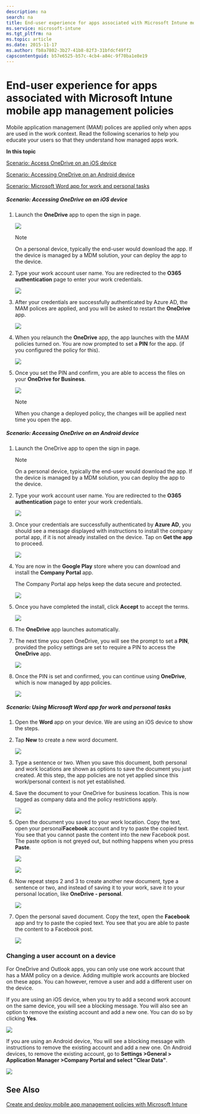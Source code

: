 ```yaml
---
description: na
search: na
title: End-user experience for apps associated with Microsoft Intune mobile app management policies
ms.service: microsoft-intune
ms.tgt_pltfrm: na
ms.topic: article
ms.date: 2015-11-17
ms.author: fb8a7802-3b27-41b8-82f3-31bfdcf49ff2
capscontentguid: b57e6525-b57c-4cb4-a84c-9f70ba1e8e19
---
```

# End-user experience for apps associated with Microsoft Intune mobile app management policies
Mobile application management (MAM) polices are applied only when apps are used in the work context.  Read the following scenarios to help you educate your users so that they understand how managed apps work.

**In this topic**

[Scenario: Access OneDrive on an iOS device](#bkmk_OneDriveiOS)

[Scenario: Accessing OneDrive on an Android device](#bkmk_OneDriveAndroid)

[Scenario: Microsoft Word app for work and personal tasks](#bkmk_wordworkandpersonal)

##### Scenario: Accessing OneDrive on an iOS device

1. Launch the  **OneDrive** app to open the sign in page.

   ![](../Image/AppManagement/iOS_OneDriveLaunch.png)

   > [!NOTE]
   > On a personal device, typically the end-user would download the app.  If the device is managed by a MDM solution, your can deploy the app to the device.

2. Type your work account user name. You are redirected to the **O365 authentication** page to enter your work credentials.

   ![](../Image/AppManagement/iOS_O365SignInPage.png)

3. After your credentials are successfully authenticated  by Azure AD, the MAM polices are applied, and you will be asked to restart the **OneDrive** app.

   ![](../Image/AppManagement/iOS_AppRestartforMAM.png)

4. When you relaunch the **OneDrive** app, the app launches with the MAM policies turned on. You are now prompted to set a **PIN** for the app. (if you configured the policy for this).

   ![](../Image/AppManagement/iOS_AppPINPrompt.png)

5. Once you set the PIN and confirm,  you are able to access the files on your **OneDrive for Business**.

   ![](../Image/AppManagement/iOS_OneDriveSuccess.png)

   > [!NOTE]
   > When you change a deployed policy, the changes will be applied next time you open the app.

##### Scenario: Accessing OneDrive on an Android device

1. Launch the OneDrive app to open the sign in page.

   > [!NOTE]
   > On a personal device, typically the end-user would download the app.  If the device is managed by a MDM solution, you can deploy the app to the device.

2. Type your work account user name. You are redirected to the **O365 authentication** page to enter your work credentials.

   ![](../Image/AppManagement/Android_O365SignInPage.png)

3. Once your credentials are successfully authenticated by **Azure AD**, you should see a message displayed with instructions to install the company portal app, if it is not already installed on the device.  Tap on **Get the app** to proceed.

   ![](../Image/AppManagement/Android_CompanyPortalMessage.png)

4. You are now in the **Google Play** store where you can download and install the **Company Portal** app.

   The Company Portal app helps keep the data secure and protected.

   ![](../Image/AppManagement/Android_CompanyPortalInstall.png)

5. Once you have completed the install, click **Accept** to accept the terms.

   ![](../Image/AppManagement/Android_CompanyPortalAccept.png)

6. The **OneDrive** app launches automatically.

7. The next time you open OneDrive, you will see the prompt to set a **PIN**, provided the policy settings are set to require a PIN to access the **OneDrive** app.

   ![](../Image/AppManagement/Android_OneDriveSetPIN.png)

8. Once the PIN is set and confirmed, you can continue using **OneDrive**, which is now managed by app policies.

   ![](../Image/AppManagement/Android_OneDriveConfirmPIN.png)

##### Scenario: Using Microsoft Word app for work and personal tasks

1. Open the **Word** app on your device. We are using an iOS device to show the steps.

2. Tap **New** to create a new word document.

   ![](../Image/AppManagement/iOS_WordCreateNewDoc.png)

3. Type a sentence or two.  When you save this document, both personal and work locations are shown as options to save the document you just created.  At this step, the app policies are not yet applied since this work/personal context is not yet established.

4. Save the document to your OneDrive for business location. This is now tagged as company data and the policy restrictions apply.

   ![](../Image/AppManagement/iOS_WordCreateCompanyDoc.PNG)

5. Open the document you saved to your work location.  Copy the text, open your personal**Facebook** account  and try to paste the copied text.  You see that you cannot paste the content into the new Facebook post. The paste option is not greyed out, but nothing happens when you press **Paste**.

   ![](../Image/AppManagement/iOS_WordCopyCompany.png)

   ![](../Image/AppManagement/iOS_FacebookPasteCompany.png)

6. Now repeat steps 2 and 3 to create another new document, type a sentence or two, and instead of saving it to your work, save it to your personal location, like **OneDrive - personal**.

   ![](../Image/AppManagement/iOS_WordCopyPersonal.png)

7. Open the personal saved document.  Copy the text, open the **Facebook** app and try to paste the copied text. You see that you are able to paste the content to a Facebook post.

   ![](../Image/AppManagement/iOS_FacebookPastePersonal.png)

### Changing a user account on a device
For OneDrive and Outlook apps, you can only use one work account that has a MAM policy on a device.  Adding multiple work accounts are blocked on these apps.  You can however, remove a user and add a different user on the device.

If you are using an iOS device, when you try to add a second work account on the same device, you will see a blocking message.  You will also see an option to remove the existing account and add a new one. You can do so by clicking **Yes**.

![](../Image/AppManagement/iOS_SwitchUser.PNG)

If you are using an Android device, You will see a blocking message with instructions to remove the existing account and add a new one.  On Android devices, to remove the existing account, go to **Settings &gt;General &gt; Application Manager &gt;Company Portal and select "Clear Data"**.

![](../Image/AppManagement/Android_SwitchUser.png)

## See Also
[Create and deploy mobile app management policies with Microsoft Intune](../Topic/Create_and_deploy_mobile_app_management_policies_with_Microsoft_Intune.md)

